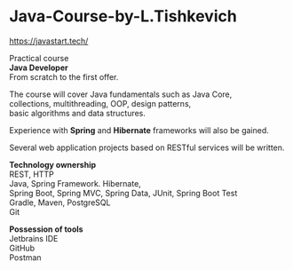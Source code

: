# Java-Course-by-L.Tishkevich

https://javastart.tech/

Practical course<br>
**Java Developer**<br>
From scratch to the first offer.<br>

The course will cover Java fundamentals such as Java Core,<br> 
collections, multithreading, OOP, design patterns,<br> 
basic algorithms and data structures.<br>

Experience with **Spring** and **Hibernate** frameworks will also be gained.<br>

Several web application projects based on RESTful services will be written.<br>

**Technology ownership**<br>
REST, HTTP<br>
Java, Spring Framework. Hibernate,<br>
Spring Boot, Spring MVC, Spring Data, JUnit, Spring Boot Test<br>
Gradle, Maven, PostgreSQL<br>
Git<br>

**Possession of tools**<br>
Jetbrains IDE<br>
GitHub<br>
Postman<br>





